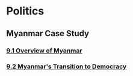 <head>
  <title>Year 9 HASS</title>
</head>

# Politics

## Myanmar Case Study
### [9.1 Overview of Myanmar](/the-merchant/notes/year9/hass/politics/myanmar-case-study/overview.html)
### [9.2 Myanmar's Transition to Democracy](/the-merchant/notes/year9/hass/politics/myanmar-case-study/transition-to-democracy.html)
